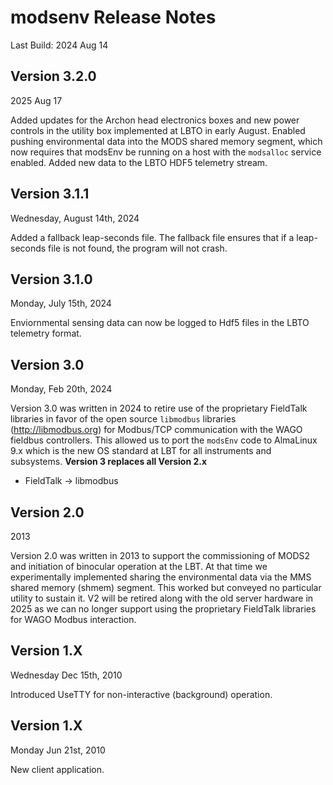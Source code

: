 # modsenv Release Notes
Last Build: 2024 Aug 14

## Version 3.2.0
2025 Aug 17

Added updates for the Archon head electronics boxes and new power controls in the utility box implemented at LBTO in
early August.  Enabled pushing environmental data into the MODS shared memory segment, which now requires that modsEnv
be running on a host with the `modsalloc` service enabled.  Added new data to the LBTO HDF5 telemetry stream.

## Version 3.1.1
Wednesday, August 14th, 2024

Added a fallback leap-seconds file. The fallback file ensures that if a leap-seconds file is not found, the program will not crash.

## Version 3.1.0
Monday, July 15th, 2024

Enviornmental sensing data can now be logged to Hdf5 files in the LBTO telemetry format.

## Version 3.0
Monday, Feb 20th, 2024

Version 3.0 was written in 2024 to retire use of the proprietary FieldTalk libraries in favor of the open source `libmodbus` libraries 
(http://libmodbus.org) for Modbus/TCP communication with the WAGO fieldbus controllers. This allowed us to port the `modsEnv` code to 
AlmaLinux 9.x which is the new OS standard at LBT for all instruments and subsystems.  **Version 3 replaces all Version 2.x**

- FieldTalk -> libmodbus

## Version 2.0
2013

Version 2.0 was written in 2013 to support the commissioning of MODS2 and initiation of binocular operation at the LBT.  At that time we 
experimentally implemented sharing the environmental data via the MMS shared memory (shmem) segment. This worked but conveyed 
no particular utility to sustain it. V2 will be retired along with the old server hardware in 2025 as we can no longer support
using the proprietary FieldTalk libraries for WAGO Modbus interaction.

## Version 1.X
Wednesday Dec 15th, 2010

Introduced UseTTY for non-interactive (background) operation.

## Version 1.X
Monday Jun 21st, 2010

New client application.
